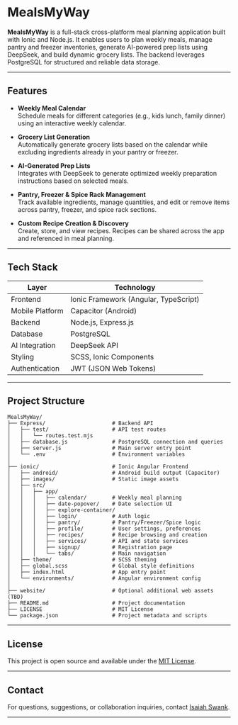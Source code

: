 # MealsMyWay

**MealsMyWay** is a full-stack cross-platform meal planning application built with Ionic and Node.js. It enables users to plan weekly meals, manage pantry and freezer inventories, generate AI-powered prep lists using DeepSeek, and build dynamic grocery lists. The backend leverages PostgreSQL for structured and reliable data storage.

---

## Features

- **Weekly Meal Calendar**  
  Schedule meals for different categories (e.g., kids lunch, family dinner) using an interactive weekly calendar.

- **Grocery List Generation**  
  Automatically generate grocery lists based on the calendar while excluding ingredients already in your pantry or freezer.

- **AI-Generated Prep Lists**  
  Integrates with DeepSeek to generate optimized weekly preparation instructions based on selected meals.

- **Pantry, Freezer & Spice Rack Management**  
  Track available ingredients, manage quantities, and edit or remove items across pantry, freezer, and spice rack sections.

- **Custom Recipe Creation & Discovery**  
  Create, store, and view recipes. Recipes can be shared across the app and referenced in meal planning.

---

## Tech Stack

| Layer            | Technology                          |
|------------------|--------------------------------------|
| Frontend         | Ionic Framework (Angular, TypeScript)|
| Mobile Platform  | Capacitor (Android)                  |
| Backend          | Node.js, Express.js                  |
| Database         | PostgreSQL                           |
| AI Integration   | DeepSeek API                         |
| Styling          | SCSS, Ionic Components               |
| Authentication   | JWT (JSON Web Tokens)                |

---

## Project Structure

```
MealsMyWay/
├── Express/                     # Backend API
│   ├── test/                    # API test routes
│   │   └── routes.test.mjs
│   ├── database.js              # PostgreSQL connection and queries
│   ├── server.js                # Main server entry point
│   └── .env                     # Environment variables
│
├── ionic/                       # Ionic Angular Frontend
│   ├── android/                 # Android build output (Capacitor)
│   ├── images/                  # Static image assets
│   ├── src/
│   │   ├── app/
│   │   │   ├── calendar/        # Weekly meal planning
│   │   │   ├── date-popover/    # Date selection UI
│   │   │   ├── explore-container/
│   │   │   ├── login/           # Auth logic
│   │   │   ├── pantry/          # Pantry/Freezer/Spice logic
│   │   │   ├── profile/         # User settings, preferences
│   │   │   ├── recipes/         # Recipe browsing and creation
│   │   │   ├── services/        # API and state services
│   │   │   ├── signup/          # Registration page
│   │   │   └── tabs/            # Main navigation
│   ├── theme/                   # SCSS theming
│   ├── global.scss              # Global style definitions
│   ├── index.html               # App entry point
│   └── environments/            # Angular environment config
│
├── website/                     # Optional additional web assets (TBD)
├── README.md                    # Project documentation
├── LICENSE                      # MIT License
└── package.json                 # Project metadata and scripts
```

---

## License

This project is open source and available under the [MIT License](LICENSE).

---

## Contact

For questions, suggestions, or collaboration inquiries, contact [Isaiah Swank](https://github.com/Isaiah-Swank).

---
